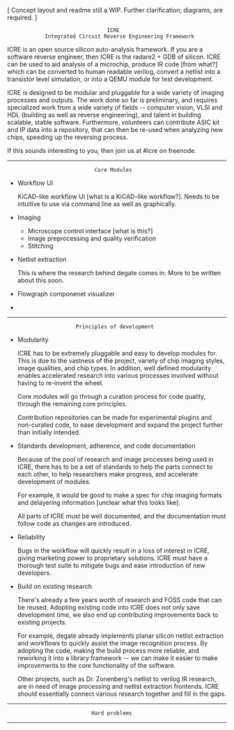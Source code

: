[ Concept layout and readme still a WIP. Further clarification, diagrams, are required. ]

                                    ICRE
                Integrated Circuit Reverse Engineering Framework

ICRE is an open source silicon auto-analysis framework. If you are a software
reverse engineer, then ICRE is the radare2 + GDB of silicon. ICRE can be used
to aid analysis of a microchip, produce IR code [from what?] which can be
converted to human readable verilog, convert a netlist into a transistor level
simulation, or into a QEMU module for test development.

ICRE is designed to be modular and pluggable for a wide variety of imaging
processes and outputs. The work done so far is preliminary, and requires
specialized work from a wide variety of fields -- computer vision, VLSI and HDL
(building as well as reverse engineering), and talent in building scalable,
stable software. Furthermore, volunteers can contribute ASIC kit and IP data
into a repository, that can then be re-used when analyzing new chips, speeding
up the reversing process.

If this sounds interesting to you, then join us at #icre on freenode.

-------------------------------------------------------------------------------

                                Core Modules

  - Workflow UI

    KiCAD-like workflow UI [what is a KiCAD-like workflow?]. Needs to be
    intuitive to use via command line as well as graphically.

  - Imaging

    - Microscope control interface [what is this?]
    - Image preprocessing and quality verification 
    - Stitching

  - Netlist extraction

    This is where the research behind degate comes in. More to be written about
    this soon. 

  - Flowgraph componenet visualizer

  - 


-------------------------------------------------------------------------------

                          Principles of development

  - Modularity

    ICRE has to be extremely pluggable and easy to develop modules for. This is
    due to the vastness of the project, variety of chip imaging styles, image
    qualities, and chip types. In addition, well defined modularity enables
    accelerated research into various processes involved without having to
    re-invent the wheel.

    Core modules will go through a curation process for code quality, through
    the remaining core principles.

    Contribution repositories can be made for experimental plugins and non-curated
    code, to ease development and expand the project further than initially
    intended.

  - Standards development, adherence, and code documentation

    Because of the pool of research and image processes being used in ICRE,
    there has to be a set of standards to help the parts connect to each other, to
    help researchers make progress, and accelerate development of modules.

    For example, it would be good to make a spec for chip imaging formats and
    delayering information [unclear what this looks like].

    All parts of ICRE must be well documented, and the documentation must
    follow code as changes are introduced.

  - Reliability

    Bugs in the workflow will quickly result in a loss of interest in ICRE,
    giving marketing power to proprietary solutions. ICRE must have a thorough test
    suite to mitigate bugs and ease introduction of new developers.

  - Build on existing research

    There's already a few years worth of research and FOSS code that can be
    reused. Adopting existing code into ICRE does not only save development time,
    we also end up contributing improvements back to existing projects.

    For example, degate already implements planar silicon netlist extraction
    and workflows to quickly assist the image recognition process. By adopting the
    code, making the build process more reliable, and reworking it into a library
    framework -- we can make it easier to make improvements to the core
    functionality of the software.
    
    Other projects, such as Dr. Zonenberg's netlist to verilog IR research,
    are in need of image processing and netlist extraction frontends. ICRE should
    essentially connect various research together and fill in the gaps.

-------------------------------------------------------------------------------

                               Hard problems




-------------------------------------------------------------------------------
